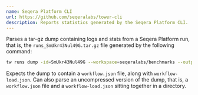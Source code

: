 ```yaml
---
name: Seqera Platform CLI
url: https://github.com/seqeralabs/tower-cli
description: Reports statistics generated by the Seqera Platform CLI.
---
```


Parses a tar-gz dump containing logs and stats from a Seqera Platform run, that is,
the `runs_SmUkr43Nul49G.tar.gz` file generated by the following command:

```sh
tw runs dump -id=SmUkr43Nul49G --workspace=seqeralabs/benchmarks --output=runs_SmUkr43Nul49G.tar.gz
```

Expects the dump to contain a `workflow.json` file, along with `workflow-load.json`.
Can also parse an uncompressed version of the dump, that is, a `workflow.json` file
and a `workflow-load.json` sitting together in a directory.
